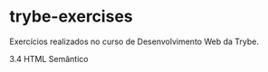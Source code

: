 # trybe-exercises
Exercícios realizados no curso de Desenvolvimento Web da Trybe.

3.4 HTML Semântico
